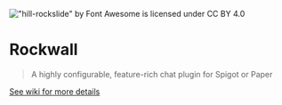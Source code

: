 !["hill-rockslide" by Font Awesome is licensed under CC BY 4.0](https://user-images.githubusercontent.com/62707056/210004298-69983266-08fb-4496-a1ae-0f94e6b4abd8.png)
# Rockwall

> A highly configurable, feature-rich chat plugin for Spigot or Paper

[See wiki for more details](https://github.com/HoodieRocks/Rockwall/wiki)
